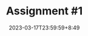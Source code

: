 ---
type: assignment
date: 2023-03-17T23:59:59+8:49
title: 'Assignment #1'
pdf: /static_files/assignments/01_assignment.pdf
attachment: /static_files/assignments/01_assignment.zip
#solutions: /static_files/assignments/asg_solutions.pdf
due_event: 
    type: due
    date: 2023-04-01T23:59:59
    description: 'Assignment #1 due'
---
